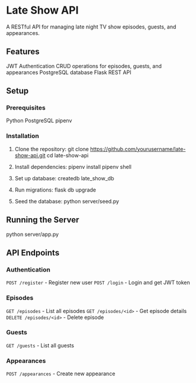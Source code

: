 # Late Show API

A RESTful API for managing late night TV show episodes, guests, and appearances.

## Features

 JWT Authentication
 CRUD operations for episodes, guests, and appearances
 PostgreSQL database
 Flask REST API

## Setup

### Prerequisites
 Python 
 PostgreSQL
 pipenv

### Installation

1. Clone the repository:
   git clone https://github.com/yourusername/late-show-api.git
   cd late-show-api

2. Install dependencies:
   pipenv install
   pipenv shell

3. Set up database:
   createdb late_show_db


4. Run migrations:
   flask db upgrade

5. Seed the database:
   python server/seed.py

## Running the Server
python server/app.py

## API Endpoints

### Authentication
 `POST /register` - Register new user
 `POST /login` - Login and get JWT token

### Episodes
 `GET /episodes` - List all episodes
 `GET /episodes/<id>` - Get episode details
 `DELETE /episodes/<id>` - Delete episode 

### Guests
 `GET /guests` - List all guests

### Appearances
 `POST /appearances` - Create new appearance 

